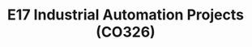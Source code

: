 ---
layout: project_batch
title: E17 Industrial Automation Projects (CO326)
permalink: /co326/e17/
has_children: true
parent: Industrial Automation Projects (CO326)
batch: e17
code: co326

readmore: "#"

search_exclude: true
default_thumb_image: /data/categories/co326/thumbnail.jpg
description: This section contains projects conducted as a partial requirement to complete the course CO326. The timeline for the project is semester 6 (second semester of the third year) of the undergraduate. The main objective of this is to give students a hand on experience of Industrial Communication Networks.
---